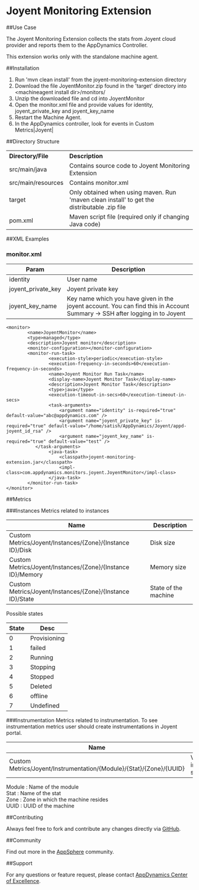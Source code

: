 # Joyent Monitoring Extension  

##Use Case

The Joyent Monitoring Extension collects the stats from Joyent cloud provider and reports them to the AppDynamics Controller.

This extension works only with the standalone machine agent.

##Installation
1. Run 'mvn clean install' from the joyent-monitoring-extension directory
2. Download the file JoyentMonitor.zip found in the 'target' directory into \<machineagent install dir\>/monitors/
3. Unzip the downloaded file and cd into JoyentMonitor
4. Open the monitor.xml file and provide values for identity, joyent_private_key and joyent_key_name
5. Restart the Machine Agent.
6. In the AppDynamics controller, look for events in Custom Metrics|Joyent|

##Directory Structure

<table><tbody>
<tr>
<th align="left"> Directory/File </th>
<th align="left"> Description </th>
</tr>
<tr>
<td class='confluenceTd'> src/main/java </td>
<td class='confluenceTd'> Contains source code to Joyent Monitoring Extension  </td>
</tr>
<tr>
<td class='confluenceTd'> src/main/resources </td>
<td class='confluenceTd'> Contains monitor.xml </td>
</tr>
<tr>
<td class='confluenceTd'> target </td>
<td class='confluenceTd'> Only obtained when using maven. Run 'maven clean install' to get the distributable .zip file </td>
</tr>
<tr>
<td class='confluenceTd'> pom.xml </td>
<td class='confluenceTd'> Maven script file (required only if changing Java code) </td>
</tr>
</tbody>
</table>

##XML Examples

###  monitor.xml


| Param | Description |
| ----- | ----- |
| identity | User name  |
| joyent_private_key | Joyent private key |
| joyent_key_name | Key name which you have given in the joyent account. You can find this in Account Summary -> SSH after logging in to Joyent |

~~~~
<monitor>
        <name>JoyentMonitor</name>
        <type>managed</type>
        <description>Joyent monitor</description>
        <monitor-configuration></monitor-configuration>
        <monitor-run-task>
                <execution-style>periodic</execution-style>
                <execution-frequency-in-seconds>60</execution-frequency-in-seconds>
                <name>Joyent Monitor Run Task</name>
                <display-name>Joyent Monitor Task</display-name>
                <description>Joyent Monitor Task</description>
                <type>java</type>
                <execution-timeout-in-secs>60</execution-timeout-in-secs>
                <task-arguments>
                    <argument name="identity" is-required="true" default-value="abc@appdynamics.com" />
                    <argument name="joyent_private_key" is-required="true" default-value="/home/satish/AppDynamics/Joyent/appd-joyent_id_rsa" />
                    <argument name="joyent_key_name" is-required="true" default-value="test" />
	       </task-arguments>
                <java-task>
                    <classpath>joyent-monitoring-extension.jar</classpath>
                    <impl-class>com.appdynamics.monitors.joyent.JoyentMonitor</impl-class>
                </java-task>
        </monitor-run-task>
</monitor>
~~~~

##Metrics

###Instances
Metrics related to instances

| Name | Description |
| ----- | ----- |
| Custom Metrics/Joyent/Instances/{Zone}/{Instance ID}/Disk | Disk size  |
| Custom Metrics/Joyent/Instances/{Zone}/{Instance ID}/Memory | Memory size  |
| Custom Metrics/Joyent/Instances/{Zone}/{Instance ID}/State | State of the machine  |

Possible states

| State | Desc |
|----- | ----- |
| 0 | Provisioning |
| 1 | failed |
| 2 | Running |
| 3 | Stopping |
| 4 | Stopped |
| 5 | Deleted |
| 6 | offline |
| 7 | Undefined |


###Instrumentation
Metrics related to instrumentation. To see instrumentation metrics user should create instrumentations in Joyent portal.

| Name | Description |
| ----- | ----- |
| Custom Metrics/Joyent/Instrumentation/{Module}/{Stat}/{Zone}/{UUID} | Value of the instrumentation stat  |

Module : Name of the module <br>
Stat : Name of the stat <br>
Zone : Zone in which the machine resides <br>
UUID : UUID of the machine <br>

##Contributing

Always feel free to fork and contribute any changes directly via [GitHub](https://github.com/Appdynamics/joyent-monitoring-extension).

##Community

Find out more in the [AppSphere]() community.

##Support

For any questions or feature request, please contact [AppDynamics Center of Excellence](mailto:ace-request@appdynamics.com).


